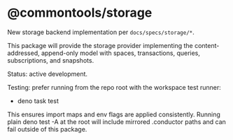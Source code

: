 # @commontools/storage

New storage backend implementation per `docs/specs/storage/*`.

This package will provide the storage provider implementing the
content-addressed, append-only model with spaces, transactions, queries,
subscriptions, and snapshots.

Status: active development.

Testing: prefer running from the repo root with the workspace test runner:

- deno task test

This ensures import maps and env flags are applied consistently. Running plain
deno test -A at the root will include mirrored .conductor paths and can fail
outside of this package.
